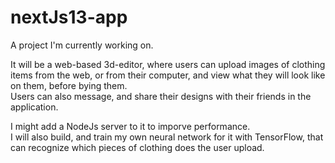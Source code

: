 # nextJs13-app

A project I'm currently working on.  


It will be a web-based 3d-editor, where users can upload images of clothing items from the web, or from their computer, and view what they will look like on them, before bying them.  
Users can also message, and share their designs with their friends in the application.  



I might add a NodeJs server to it to imporve performance.  
I will also build, and train my own neural network for it with TensorFlow, that can recognize which pieces of clothing does the user upload.
